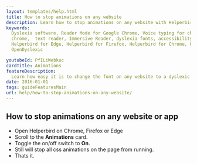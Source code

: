 ```yaml
---
layout: templates/help.html
title: How to stop animations on any website
description: Learn how to stop animations on any website with Helperbird.
keywords:
  Dyslexia software, Reader Mode for Google Chrome, Voice typing for chrome, Text to speech for
  chrome,  text reader, Immersive Reader, dyslexia fonts, accessibility software, dyslexia software,
  Helperbird for Edge, Helperbird for Firefox, Helperbird for Chrome, Opendyslexic for Chrome,
  OpenDyslexic

youtubeId: PfILiWebkuc
cardTitle: Animations
featureDescription:
  Learn how easy it is to change the font on any website to a dyslexic font with Helperbird.
date: 2016-01-01
tags: guideFeaturesMain
url: help/how-to-stop-animations-on-any-website/
---
```


## How to stop animations on any website or app

- Open Helperbird on Chrome, Firefox or Edge
- Scroll to the **Animations** card.
- Toggle the on/off switch to **On**.
- Still will stop all css animations on the page from running.
- Thats it.
